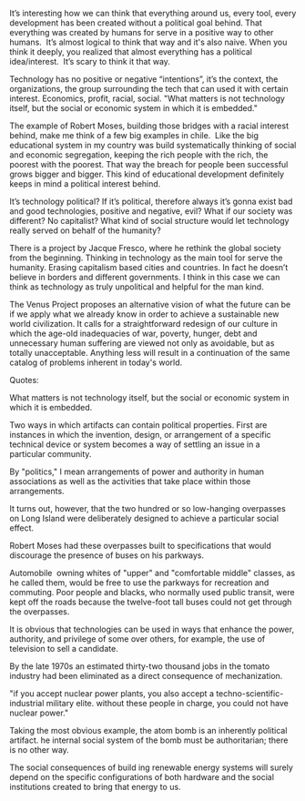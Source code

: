 It’s interesting how we can think that everything around us, every tool, every development has been created without a political goal behind. That everything was created by humans for serve in a positive way to other humans. 
It’s almost logical to think that way and it's also naive. When you think it deeply, you realized that almost everything has a political idea/interest. 
It’s scary to think it that way.

Technology has no positive or negative “intentions”, it’s the context, the organizations, the group surrounding the tech that can used it with certain interest. Economics, profit, racial, social.
"What matters is not technology itself, but the social or economic system in which it is embedded."

The example of Robert Moses, building those bridges with a racial interest behind, make me think of a few big examples in chile. 
Like the big educational system in my country was build systematically thinking of social and economic segregation, keeping the rich people with the rich, the poorest with the poorest. That way the breach for people been successful grows bigger and bigger.
This kind of educational development definitely keeps in mind a political interest behind.

It’s technology political? If it’s political, therefore always it’s gonna exist bad and good technologies, positive and negative, evil?
What if our society was different? No capitalist? What kind of social structure would let technology really served on behalf of the humanity?

There is a project by Jacque Fresco, where he rethink the global society from the beginning. Thinking in technology as the main tool for serve the humanity. Erasing capitalism based cities and countries. In fact he doesn’t believe in borders and different governments. I think in this case we can think as technology as truly unpolitical and helpful for the man kind.


The Venus Project proposes an alternative vision of what the future can be if we apply what we already know in order to achieve a sustainable new world civilization. It calls for a straightforward redesign of our culture in which the age-old inadequacies of war, poverty, hunger, debt and unnecessary human suffering are viewed not only as avoidable, but as totally unacceptable. Anything less will result in a continuation of the same catalog of problems inherent in today's world.


Quotes:

What matters is not technology itself, but the social or economic system in which it is embedded.

Two ways in which artifacts can contain political properties. First are instances in which the invention, design, or arrangement of a specific technical device or system becomes a way of settling an issue in a particular community.

By "politics," I mean arrangements of power and authority in human associations as well as the activities that take place within those arrangements.

It turns out, however, that the two hundred or so low-hanging overpasses on Long Island were deliberately designed to achieve a particular social effect.

Robert Moses had these overpasses built to specifications that would discourage the presence of buses on his parkways.

Automobile  owning whites of "upper" and "comfortable middle" classes, as he called them, would be free to use the parkways for recreation and commuting. Poor people and blacks, who normally used public transit, were kept off the roads because the twelve-foot tall buses could not get through the overpasses.

It is obvious that technologies can be used in ways that enhance the power, authority, and privilege of some over others, for example, the use of television to sell a candidate.

By the late 1970s an estimated thirty-two thousand jobs in the tomato industry had been eliminated as a direct consequence of mechanization.


"if you accept nuclear power plants, you also accept a techno-scientific-industrial military elite. without these people in charge, you could not have nuclear power."


Taking the most obvious example, the atom bomb is an inherently political artifact.
he internal social system of the bomb must be authoritarian; there is no other way.

The social consequences of build ing renewable energy systems will surely depend on the specific configurations of both hardware and the social institutions created to bring that energy to us. 

